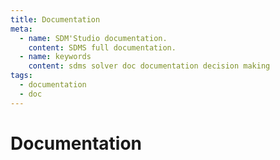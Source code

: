 ```yaml
---
title: Documentation
meta:
  - name: SDM'Studio documentation.
    content: SDMS full documentation.
  - name: keywords
    content: sdms solver doc documentation decision making 
tags:
  - documentation
  - doc
---
```


# Documentation